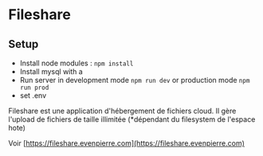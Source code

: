 # Fileshare

## Setup

- Install node modules : `npm install`
- Install mysql with a 
- Run server in development mode `npm run dev` or production mode `npm run prod`
- set .env



Fileshare est une application d'hébergement de fichiers cloud.
Il gère l'upload de fichiers de taille illimitée (*dépendant du filesystem de l'espace hote)

Voir [https://fileshare.evenpierre.com](https://fileshare.evenpierre.com)